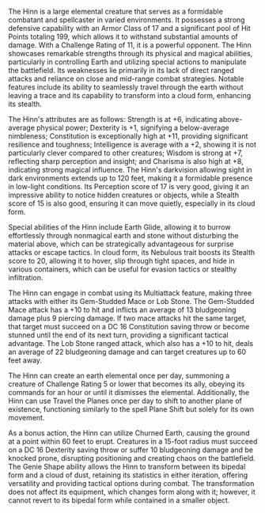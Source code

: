 The Hinn is a large elemental creature that serves as a formidable combatant and spellcaster in varied environments. It possesses a strong defensive capability with an Armor Class of 17 and a significant pool of Hit Points totaling 199, which allows it to withstand substantial amounts of damage. With a Challenge Rating of 11, it is a powerful opponent. The Hinn showcases remarkable strengths through its physical and magical abilities, particularly in controlling Earth and utilizing special actions to manipulate the battlefield. Its weaknesses lie primarily in its lack of direct ranged attacks and reliance on close and mid-range combat strategies. Notable features include its ability to seamlessly travel through the earth without leaving a trace and its capability to transform into a cloud form, enhancing its stealth.

The Hinn's attributes are as follows: Strength is at +6, indicating above-average physical power; Dexterity is +1, signifying a below-average nimbleness; Constitution is exceptionally high at +11, providing significant resilience and toughness; Intelligence is average with a +2, showing it is not particularly clever compared to other creatures; Wisdom is strong at +7, reflecting sharp perception and insight; and Charisma is also high at +8, indicating strong magical influence. The Hinn's darkvision allowing sight in dark environments extends up to 120 feet, making it a formidable presence in low-light conditions. Its Perception score of 17 is very good, giving it an impressive ability to notice hidden creatures or objects, while a Stealth score of 15 is also good, ensuring it can move quietly, especially in its cloud form.

Special abilities of the Hinn include Earth Glide, allowing it to burrow effortlessly through nonmagical earth and stone without disturbing the material above, which can be strategically advantageous for surprise attacks or escape tactics. In cloud form, its Nebulous trait boosts its Stealth score to 20, allowing it to hover, slip through tight spaces, and hide in various containers, which can be useful for evasion tactics or stealthy infiltration.

The Hinn can engage in combat using its Multiattack feature, making three attacks with either its Gem-Studded Mace or Lob Stone. The Gem-Studded Mace attack has a +10 to hit and inflicts an average of 13 bludgeoning damage plus 9 piercing damage. If two mace attacks hit the same target, that target must succeed on a DC 16 Constitution saving throw or become stunned until the end of its next turn, providing a significant tactical advantage. The Lob Stone ranged attack, which also has a +10 to hit, deals an average of 22 bludgeoning damage and can target creatures up to 60 feet away.

The Hinn can create an earth elemental once per day, summoning a creature of Challenge Rating 5 or lower that becomes its ally, obeying its commands for an hour or until it dismisses the elemental. Additionally, the Hinn can use Travel the Planes once per day to shift to another plane of existence, functioning similarly to the spell Plane Shift but solely for its own movement.

As a bonus action, the Hinn can utilize Churned Earth, causing the ground at a point within 60 feet to erupt. Creatures in a 15-foot radius must succeed on a DC 16 Dexterity saving throw or suffer 10 bludgeoning damage and be knocked prone, disrupting positioning and creating chaos on the battlefield. The Genie Shape ability allows the Hinn to transform between its bipedal form and a cloud of dust, retaining its statistics in either iteration, offering versatility and providing tactical options during combat. The transformation does not affect its equipment, which changes form along with it; however, it cannot revert to its bipedal form while contained in a smaller object.
